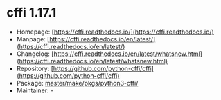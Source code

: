 # cffi 1.17.1
  - Homepage: [https://cffi.readthedocs.io/](https://cffi.readthedocs.io/)
  - Manpage: [https://cffi.readthedocs.io/en/latest/](https://cffi.readthedocs.io/en/latest/)
  - Changelog: [https://cffi.readthedocs.io/en/latest/whatsnew.html](https://cffi.readthedocs.io/en/latest/whatsnew.html)
  - Repository: [https://github.com/python-cffi/cffi](https://github.com/python-cffi/cffi)
  - Package: [master/make/pkgs/python3-cffi/](https://github.com/Freetz-NG/freetz-ng/tree/master/make/pkgs/python3-cffi/)
  - Maintainer: -

